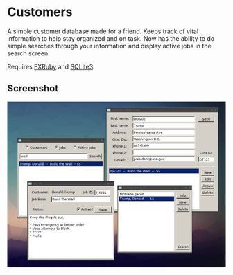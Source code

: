 Customers
=========

A simple customer database made for a friend. Keeps track of vital information to help stay organized and on task. Now has the ability to do simple searches through your information and display active jobs in the search screen.

Requires [FXRuby](https://rubygems.org/gems/fxruby/versions/1.6.33) and [SQLite3](https://rubygems.org/gems/sqlite3).

## Screenshot
![screenshot](screenshot.png)
